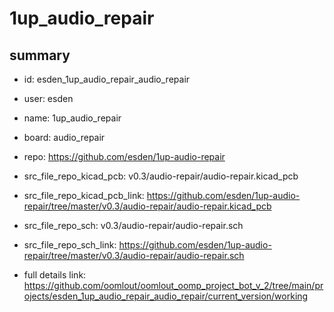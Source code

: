 # 1up_audio_repair
 
## summary 
* id: esden_1up_audio_repair_audio_repair
* user: esden
* name: 1up_audio_repair
* board: audio_repair
* repo: https://github.com/esden/1up-audio-repair
* src_file_repo_kicad_pcb: v0.3/audio-repair/audio-repair.kicad_pcb
* src_file_repo_kicad_pcb_link: https://github.com/esden/1up-audio-repair/tree/master/v0.3/audio-repair/audio-repair.kicad_pcb


* src_file_repo_sch: v0.3/audio-repair/audio-repair.sch
* src_file_repo_sch_link: https://github.com/esden/1up-audio-repair/tree/master/v0.3/audio-repair/audio-repair.sch
* full details link: https://github.com/oomlout/oomlout_oomp_project_bot_v_2/tree/main/projects/esden_1up_audio_repair_audio_repair/current_version/working  







